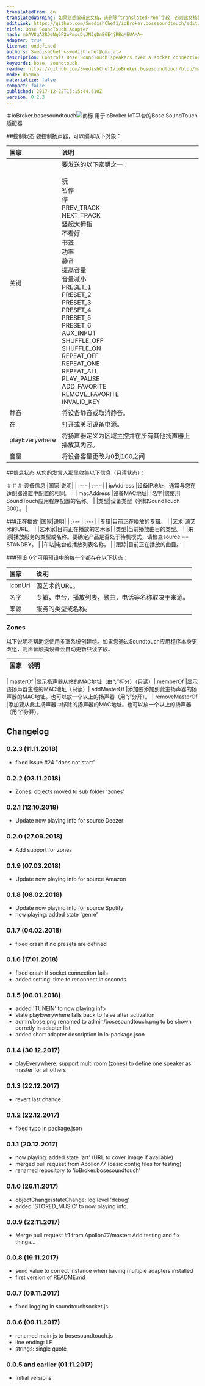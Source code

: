 ```yaml
---
translatedFrom: en
translatedWarning: 如果您想编辑此文档，请删除“translatedFrom”字段，否则此文档将再次自动翻译
editLink: https://github.com/SwedishChef1/ioBroker.bosesoundtouch/edit/master//README.md
title: Bose SoundTouch Adapter
hash: mbAV8qA2RDeNq6P2wPmscDyJNJgDnB6E4jRBgMEUAMA=
adapter: true
license: undefined
authors: SwedishChef <swedish.chef@gmx.at>
description: Controls Bose SoundTouch speakers over a socket connection and monitors the information sent from the speaker.
keywords: bose, soundtouch
readme: https://github.com/SwedishChef1/ioBroker.bosesoundtouch/blob/master/README.md
mode: daemon
materialize: false
compact: false
published: 2017-12-22T15:15:44.610Z
version: 0.2.3
---
```

＃ioBroker.bosesoundtouch![商标](zh-cn/adapterref/iobroker.bosesoundtouch/../../../en/adapterref/iobroker.bosesoundtouch/admin/bosesoundtouch.png)
用于ioBroker IoT平台的Bose SoundTouch适配器

##控制状态
要控制扬声器，可以编写以下对象：

|国家|说明|
| :---           | :---        |
|关键|要发送的以下密钥之一： <br><br>玩<br>暂停<br>停<br> PREV_TRACK <br> NEXT_TRACK <br>竖起大拇指<br>不看好<br>书签<br>功率<br>静音<br>提高音量<br>音量减小<br> PRESET_1 <br> PRESET_2 <br> PRESET_3 <br> PRESET_4 <br> PRESET_5 <br> PRESET_6 <br> AUX_INPUT <br> SHUFFLE_OFF <br> SHUFFLE_ON <br> REPEAT_OFF <br> REPEAT_ONE <br> REPEAT_ALL <br> PLAY_PAUSE <br> ADD_FAVORITE <br> REMOVE_FAVORITE <br> INVALID_KEY |
|静音|将设备静音或取消静音。 |
|在|打开或关闭设备电源。 |
| playEverywhere |将扬声器定义为区域主控并在所有其他扬声器上播放其内容。 |
|音量|将设备容量更改为0到100之间

##信息状态
从您的发言人那里收集以下信息（只读状态）：

＃＃＃ 设备信息
|国家|说明|
| :---       | :---        |
| ipAddress |设备IP地址，通常与您在适配器设置中配置的相同。 |
| macAddress |设备MAC地址|
|名字|您使用SoundTouch应用程序配置的名称。 |
|类型|设备类型（例如SoundTouch 300）。 |

###正在播放
|国家|说明|
| :---       | :---        |
|专辑|目前正在播放的专辑。 |
|艺术|源艺术的URL。 |
|艺术家|目前正在播放的艺术家|
|类型|当前播放曲目的类型。 |
|来源|播放服务的类型或名称。要确定产品是否处于待机模式，请检查source == STANDBY。 |
|车站|电台或播放列表名称。 |
|跟踪|目前正在播放的曲目。 |

###预设
6个可用预设中的每一个都存在以下状态：

|国家|说明|
| :---       | :---        |
| iconUrl |源艺术的URL。 |
|名字|专辑，电台，播放列表，歌曲，电话等名称取决于来源。 |
|来源|服务的类型或名称。 |

### Zones
以下说明将帮助您使用多室系统创建组。如果您通过Soundtouch应用程序本身更改组，则声音触摸设备会自动更新只读字段。

|国家|说明|
| :---       | :---        |

| masterOf |显示扬声器从站的MAC地址（由“;”拆分）（只读）| memberOf |显示该扬声器主控的MAC地址（只读）| addMasterOf |添加要添加到此主扬声器的扬声器的MAC地址。也可以放一个以上的扬声器（用“;”分开）。
| removeMasterOf |添加要从此主扬声器中移除的扬声器的MAC地址。也可以放一个以上的扬声器（用“;”分开）。

## Changelog

### 0.2.3 (11.11.2018)
* fixed issue #24 "does not start"
 
### 0.2.2 (03.11.2018)
* Zones: objects moved to sub folder 'zones'

### 0.2.1 (12.10.2018)
* Update now playing info for source Deezer

### 0.2.0 (27.09.2018)
* Add support for zones

### 0.1.9 (07.03.2018)
* Update now playing info for source Amazon

### 0.1.8 (08.02.2018)
* Update now playing info for source Spotify
* now playing: added state 'genre'

### 0.1.7 (04.02.2018)
* fixed crash if no presets are defined

### 0.1.6 (17.01.2018)
* fixed crash if socket connection fails
* added setting: time to reconnect in seconds

### 0.1.5 (06.01.2018)
* added 'TUNEIN' to now playing info
* state playEverywhere falls back to false after activation
* admin/bose.png renamed to admin/bosesoundtouch.png to be shown corretly in adapter list
* added short adapter description in io-package.json

### 0.1.4 (30.12.2017)
* playEverywhere: support multi room (zones) to define one speaker as master for all others

### 0.1.3 (22.12.2017)
* revert last change

### 0.1.2 (22.12.2017)
* fixed typo in package.json

### 0.1.1 (20.12.2017)
* now playing: added state 'art' (URL to cover image if available)
* merged pull request from Apollon77 (basic config files for testing)
* renamed repository to 'ioBroker.bosesoundtouch'

### 0.1.0 (26.11.2017)
* objectChange/stateChange: log level 'debug'
* added 'STORED_MUSIC' to now playing info.

### 0.0.9 (22.11.2017)
* Merge pull request #1 from Apollon77/master: Add testing and fix things...

### 0.0.8 (19.11.2017)
* send value to correct instance when having multiple adapters installed
* first version of README.md

### 0.0.7 (09.11.2017)
* fixed logging in soundtouchsocket.js

### 0.0.6 (09.11.2017)
* renamed main.js to bosesoundtouch.js
* line ending: LF
* strings: single quote

### 0.0.5 and earlier (01.11.2017)
* Initial versions